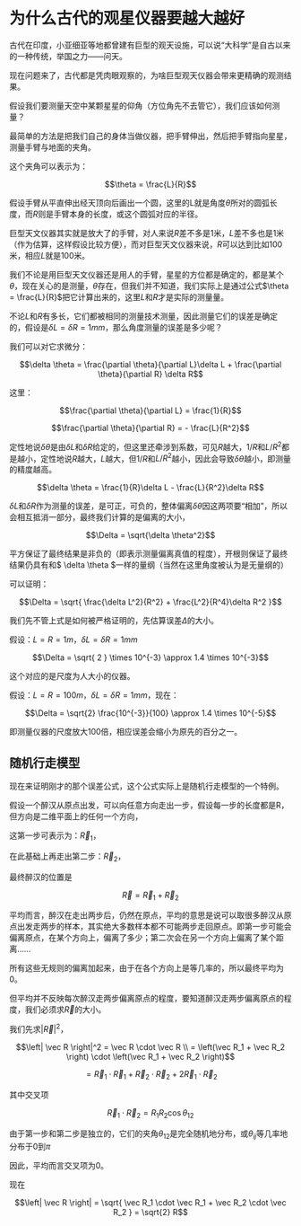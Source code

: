 # 为什么古代的观星仪器要越大越好

古代在印度，小亚细亚等地都曾建有巨型的观天设施，可以说“大科学”是自古以来的一种传统，举国之力——问天。

现在问题来了，古代都是凭肉眼观察的，为啥巨型观天仪器会带来更精确的观测结果。

假设我们要测量天空中某颗星星的仰角（方位角先不去管它），我们应该如何测量？

最简单的方法是把我们自己的身体当做仪器，把手臂伸出，然后把手臂指向星星，测量手臂与地面的夹角。

这个夹角可以表示为：

$$\theta = \frac{L}{R}$$

假设手臂从平直伸出经天顶向后画出一个圆，这里的L就是角度$\theta$所对的圆弧长度，而$R$则是手臂本身的长度，或这个圆弧对应的半径。

巨型天文仪器其实就是放大了的手臂，对人来说$R$差不多是1米，$L$差不多也是1米（作为估算，这样假设比较方便），而对巨型天文仪器来说，$R$可以达到比如100米，相应$L$就是100米。

我们不论是用巨型天文仪器还是用人的手臂，星星的方位都是确定的，都是某个$\theta$，现在关心的是测量，$\theta$存在，但我们并不知道，我们实际上是通过公式$\theta = \frac{L}{R}$把它计算出来的，这里$L$和$R$才是实际的测量量。

不论$L$和$R$有多长，它们都被相同的测量技术测量，因此测量它们的误差是确定的，假设是$\delta L = \delta R = 1mm$，那么角度测量的误差是多少呢？

我们可以对它求微分：

$$\delta \theta = \frac{\partial \theta}{\partial L}\delta L + \frac{\partial \theta}{\partial R} \delta R$$

这里：

$$\frac{\partial \theta}{\partial L} = \frac{1}{R}$$

$$\frac{\partial \theta}{\partial R} = - \frac{L}{R^2}$$

定性地说$\delta \theta$是由$\delta L$和$\delta R$给定的，但这里还牵涉到系数，可见$R$越大，$1/R$和$L/R^2$都是越小，定性地说$R$越大，$L$越大，但$1/R$和$L/R^2$越小，因此会导致$\delta \theta$越小，即测量的精度越高。

$$\delta \theta = \frac{1}{R}\delta L - \frac{L}{R^2}\delta R$$

$\delta L$和$\delta R$作为测量的误差，是可正，可负的，整体偏离$\delta \theta$因这两项要“相加”，所以会相互抵消一部分，最终我们计算的是偏离的大小，

$$\Delta = \sqrt{\delta \theta^2}$$

平方保证了最终结果是非负的（即表示测量偏离真值的程度），开根则保证了最终结果仍具有和$ \delta \theta $一样的量纲（当然在这里角度被认为是无量纲的）

可以证明：

$$\Delta = \sqrt{ \frac{\delta L^2}{R^2} + \frac{L^2}{R^4}\delta R^2 }$$

我们先不管上式是如何被严格证明的，先估算误差$\Delta$的大小。

假设：$L = R = 1m$，$\delta L = \delta R = 1mm$

$$\Delta = \sqrt{  2  } \times 10^{-3} \approx 1.4 \times 10^{-3}$$

这个对应的是尺度为人大小的仪器。

假设：$L = R = 100 m$，$\delta L = \delta R = 1mm$，现在：

$$\Delta = \sqrt{2} \frac{10^{-3}}{100} \approx 1.4 \times 10^{-5}$$

即测量仪器的尺度放大100倍，相应误差会缩小为原先的百分之一。

## 随机行走模型

现在来证明刚才的那个误差公式，这个公式实际上是随机行走模型的一个特例。

假设一个醉汉从原点出发，可以向任意方向走出一步，假设每一步的长度都是R，但方向是二维平面上的任何一个方向，

这第一步可表示为：$\vec R_1$，

在此基础上再走出第二步：$\vec R_2$，

最终醉汉的位置是

$$\vec R = \vec R_1 + \vec R_2$$

平均而言，醉汉在走出两步后，仍然在原点，平均的意思是说可以取很多醉汉从原点出发走两步的样本，其实绝大多数样本都不可能两步走回原点。即第一步可能会偏离原点，在某个方向上，偏离了多少；第二次会在另一个方向上偏离了某个距离……

所有这些无规则的偏离加起来，由于在各个方向上是等几率的，所以最终平均为0。

但平均并不反映每次醉汉走两步偏离原点的程度，要知道醉汉走两步偏离原点的程度，我们必须求$\vec R$的大小。

我们先求$\left| \vec R \right|^2$，

$$\left| \vec R \right|^2 = \vec R \cdot \vec R \\ = \left(\vec R_1 + \vec R_2  \right) \cdot \left(\vec R_1 + \vec R_2  \right)$$

$${} = \vec R_1 \cdot \vec R_1 +  \vec R_2 \cdot \vec R_2  + 2 \vec R_1 \cdot \vec R_2$$

其中交叉项

$$\vec R_1 \cdot \vec R_2 = R_1 R_2 \cos \theta_{12}$$


由于第一步和第二步是独立的，它们的夹角$\theta_{12}$是完全随机地分布，或$\theta_{ij}$等几率地分布于0到$\pi$

因此，平均而言交叉项为0。

现在

$$\left| \vec R \right| = \sqrt{ \vec R_1 \cdot \vec R_1 + \vec R_2 \cdot \vec R_2 } =  \sqrt{2} R$$
